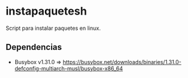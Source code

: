 # instapaquetesh
Script para instalar paquetes en linux.

## Dependencias

 - Busybox v1.31.0 => https://busybox.net/downloads/binaries/1.31.0-defconfig-multiarch-musl/busybox-x86_64
 
